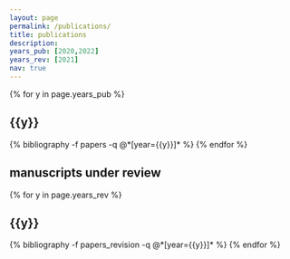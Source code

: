 ```yaml
---
layout: page
permalink: /publications/
title: publications
description: 
years_pub: [2020,2022]
years_rev: [2021]
nav: true
---
```


<div class="publications">

{% for y in page.years_pub %}
  <h2 class="year">{{y}}</h2>
  {% bibliography -f papers -q @*[year={{y}}]* %}
{% endfor %}

</div>

<div class="publications">
<h2>manuscripts under review</h2>
{% for y in page.years_rev %}
  <h2 class="year">{{y}}</h2>
  {% bibliography -f papers_revision -q @*[year={{y}}]* %}
{% endfor %}

</div>
